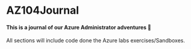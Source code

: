 # AZ104Journal


#### This is a journal of our **Azure Administrator** adventures :tram:

All sections will include code done the Azure labs exercises/Sandboxes.